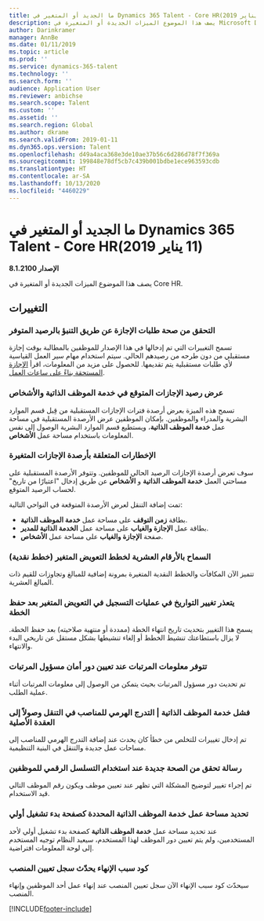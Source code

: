 ```yaml
---
title: ما الجديد أو المتغير في Dynamics 365 Talent - Core HR‏ (11 يناير 2019)
description: يصف هذا الموضوع الميزات الجديدة أو المتغيرة في Microsoft Dynamics 365 Talent - Core HR.
author: Darinkramer
manager: AnnBe
ms.date: 01/11/2019
ms.topic: article
ms.prod: ''
ms.service: dynamics-365-talent
ms.technology: ''
ms.search.form: ''
audience: Application User
ms.reviewer: anbichse
ms.search.scope: Talent
ms.custom: ''
ms.assetid: ''
ms.search.region: Global
ms.author: dkrame
ms.search.validFrom: 2019-01-11
ms.dyn365.ops.version: Talent
ms.openlocfilehash: d49a4aca368e3de10ae37b56c6d286d78f7f369a
ms.sourcegitcommit: 199848e78df5cb7c439b001bdbe1ece963593cdb
ms.translationtype: HT
ms.contentlocale: ar-SA
ms.lasthandoff: 10/13/2020
ms.locfileid: "4460229"
---
```

# <a name="whats-new-or-changed-in-dynamics-365-talent---core-hr-january-11-2019"></a>ما الجديد أو المتغير في Dynamics 365 Talent - Core HR‏ (11 يناير 2019)

**الإصدار 8.1.2100**

يصف هذا الموضوع الميزات الجديدة أو المتغيرة في Core HR.

## <a name="changes"></a>التغييرات

### <a name="validate-leave-requests-by-forecasting-available-balance"></a>التحقق من صحة طلبات الإجازة عن طريق التنبؤ بالرصيد المتوفر
تسمح التغييرات التي تم إدخالها في هذا الإصدار للموظفين بالمطالبة بوقت إجازة مستقبلي من دون طرحه من رصيدهم الحالي. سيتم استخدام مهام سير العمل القياسية لأي طلبات مستقبلية يتم تقديمها. للحصول على مزيد من المعلومات، اقرأ [الإجازة المستحقة بناءً على ساعات العمل](leave-accrue-hours-worked.md).

### <a name="view-forecasted-leave-balance-in-ess-and-people"></a>عرض رصيد الإجازات المتوقع في خدمة الموظف الذاتية والأشخاص
تسمح هذه الميزة بعرض أرصدة فترات الإجازات المستقبلية من قِبل قسم الموارد البشرية والمدراء والموظفين. بإمكان الموظفين عرض الأرصدة المستقبلية في مساحة عمل **خدمة الموظف الذاتية‬**، ويستطيع قسم الموارد البشرية الوصول إلى نفس المعلومات باستخدام مساحة عمل **الأشخاص**.

### <a name="notifications-for-changing-leave-balances"></a>الإخطارات المتعلقة بأرصدة الإجازات المتغيرة
سوف تعرض أرصدة الإجازات الرصيد الحالي للموظفين. وتتوفر الأرصدة المستقبلية على مساحتي العمل **خدمة الموظف الذاتية‬** و **الأشخاص** عن طريق إدخال "اعتبارًا من تاريخ" لحساب الرصيد المتوقع.

تمت إضافة التنقل لعرض الأرصدة المتوقعة في النواحي التالية:
  - بطاقة **زمن التوقف** على مساحة عمل **خدمة الموظف الذاتية‬**.
  - بطاقة عمل **الإجازة والغياب** على مساحة عمل **الخدمة الذاتية للمدير‬**.
  - صفحة **الإجازة والغياب** على مساحة عمل **الأشخاص**.

### <a name="allow-decimals-for-variable-compensation-plans-cash-plans"></a>السماح بالأرقام العشرية لخطط التعويض المتغير (خطط نقدية)
تتميز الآن المكافآت والخطط النقدية المتغيرة بمرونة إضافية للمبالغ وتجاوزات للقيم ذات المبالغ العشرية.

### <a name="unable-to-change-the-dates-on-variable-comp-enrollments-after-the-plan-is-saved"></a>يتعذر تغيير التواريخ في عمليات التسجيل في التعويض المتغير بعد حفظ الخطة
يسمح هذا التغيير بتحديث تاريخ انتهاء الخطة (ممددة أو منتهية صلاحيته) بعد حفظ الخطة. لا يزال باستطاعتك تنشيط الخطط أو إلغاء تنشيطها بشكل مستقل عن تاريخي البدء والانتهاء.

### <a name="payroll-information-available-when-assigned-the-payroll-admin-security-role"></a>تتوفر معلومات المرتبات عند تعيين دور أمان مسؤول المرتبات
تم تحديث دور مسؤول المرتبات بحيث يتمكن من الوصول إلى معلومات المرتبات أثناء عملية الطلب.

### <a name="employee-self-service--position-hierarchy-drill-down-from-tile-fails-to-get-parent-node"></a>فشل خدمة الموظف الذاتية | التدرج الهرمي للمناصب في التنقل وصولاً إلى العقدة الأصلية
تم إدخال تغييرات للتخلص من خطأ كان يحدث عند إضافة التدرج الهرمي للمناصب إلى مساحات عمل جديدة والتنقل في البنية التنظيمية.

### <a name="new-validation-message-when-personnel-number-sequence-is-in-use"></a>رسالة تحقق من الصحة جديدة عند استخدام التسلسل الرقمي للموظفين
تم إجراء تغيير لتوضيح المشكلة التي تظهر عند تعيين موظف ويكون رقم الموظف التالي قيد الاستخدام.

### <a name="employee-self-service-workspace-selected-as-the-initial-startup-page"></a>تحديد مساحة عمل خدمة الموظف الذاتية‬ المحددة كصفحة بدء تشغيل أولي
عند تحديد مساحة عمل **خدمة الموظف الذاتية‬** كصفحة بدء تشغيل أولي لأحد المستخدمين، ولم يتم تعيين دور الموظف لهذا المستخدم، سيعيد النظام توجيه المستخدم إلى لوحة المعلومات افتراضية.

### <a name="termination-reason-code-updates-position-assignment-record"></a>كود سبب الإنهاء‬ يحدّث سجل تعيين المنصب‬
سيحدّث كود سبب الإنهاء‬ الآن سجل تعيين المنصب‬ عند إنهاء عمل أحد الموظفين وإنهاء المنصب. 


[!INCLUDE[footer-include](../includes/footer-banner.md)]